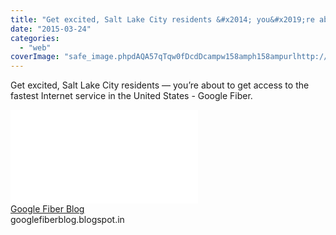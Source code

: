 ```yaml
---
title: "Get excited, Salt Lake City residents &#x2014; you&#x2019;re about to get access to the fastes..."
date: "2015-03-24"
categories: 
  - "web"
coverImage: "safe_image.phpdAQA57qTqw0fDcdDcampw158amph158ampurlhttp://3.bp_.blogspot.com/-qmqLrAMunRg/VRFyC9TskaI/AAAAAAAAATQ/1SxBV2Vzlp0/s1600/SLC_van.jpg"
---
```


Get excited, Salt Lake City residents — you’re about to get access to the fastest Internet service in the United States - Google Fiber.  
  
[![](images/safe_image.php?d=AQA57qTqw0fDcdDc&w=158&h=158&url=http%3A%2F%2F3.bp.blogspot.com%2F-qmqLrAMunRg%2FVRFyC9TskaI%2FAAAAAAAAATQ%2F1SxBV2Vzlp0%2Fs1600%2FSLC_van.jpg)](http://l.facebook.com/l.php?u=http%3A%2F%2Fgooglefiberblog.blogspot.com%2F2015%2F03%2Fgoogle-fiber-is-coming-to-salt-lake-city.html%3Fspref%3Dfb&h=gAQG1WpMr&s=1)  
[Google Fiber Blog](http://l.facebook.com/l.php?u=http%3A%2F%2Fgooglefiberblog.blogspot.com%2F2015%2F03%2Fgoogle-fiber-is-coming-to-salt-lake-city.html%3Fspref%3Dfb&h=jAQGWT72s&s=1)  
googlefiberblog.blogspot.in

